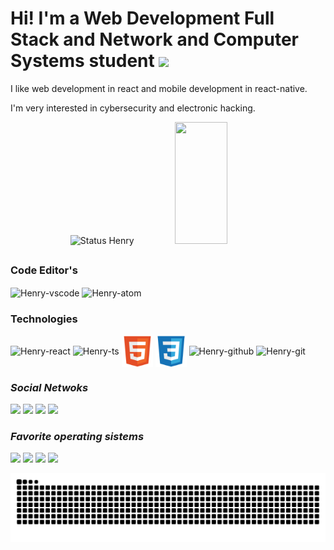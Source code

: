 <h1 align="left">Hi! I'm a Web Development Full Stack and Network and Computer Systems student  <img src="https://raw.githubusercontent.com/kaueMarques/kaueMarques/master/hi.gif" height="30px"></h1>
<p>I like web development in react and mobile development in react-native.</p>
<p>I'm very interested in cybersecurity and electronic hacking.</p>

 <!-- ![Status](./profile-3d-contrib/profile-night-rainbow.svg)-->

<div align="center">  
  <img width="49%" height="195px" src="https://github-readme-stats.vercel.app/api?username=henriqueolivgp&show_icons=true&count_private=true&hide_border=true&theme=tokyonight&bg_color=0d1117&hide_rank=true" alt="Status Henry" /> 
  <img width="41%" height="195px" src="https://github-readme-stats.vercel.app/api/top-langs/?username=henriqueolivgp&layout=compact&hide_border=true&theme=tokyonight&bg_color=0d1117" />
</div>

##

<h3>Code Editor's</h3>

<div style="display: inline_block">
  <img align="center" alt="Henry-vscode" height="50" src="https://cdn.jsdelivr.net/gh/devicons/devicon/icons/vscode/vscode-original.svg" />
  <img align="center" alt="Henry-atom" height="50" src="https://cdn.jsdelivr.net/gh/devicons/devicon/icons/atom/atom-original.svg" />
</div>

<h3>Technologies</h3>
 
<div style="display: inline_block">
  <!--<img align="center" alt="Henry-Js" height="30" width="40" src="https://raw.githubusercontent.com/devicons/devicon/master/icons/javascript/javascript-plain.svg">-->
  <img align="center" alt="Henry-react" height="50" src="https://cdn.jsdelivr.net/gh/devicons/devicon/icons/react/react-original.svg" />
  <img align="center" alt="Henry-ts" height="50" src="https://cdn.jsdelivr.net/gh/devicons/devicon/icons/typescript/typescript-original.svg" />
  <img align="center" alt="Henry-HTML" height="50" src="https://raw.githubusercontent.com/devicons/devicon/master/icons/html5/html5-original.svg">
  <img align="center" alt="Henry-CSS" height="50" src="https://raw.githubusercontent.com/devicons/devicon/master/icons/css3/css3-original.svg">
    <img align="center" alt="Henry-github" height="50" src="https://cdn.jsdelivr.net/gh/devicons/devicon/icons/github/github-original.svg" />
    <img align="center" alt="Henry-git" height="50" src="https://cdn.jsdelivr.net/gh/devicons/devicon/icons/git/git-original.svg" />
  <!--<img align="center" alt="Henry-Python" height="30" width="40" src="https://raw.githubusercontent.com/devicons/devicon/master/icons/python/python-original.svg">-->
</div>
 
<div> 
  <a><h3><i>Social Netwoks</i></h3></a>
  <p><a href="https://www.instagram.com/henryolivgp/" target="_blank"><img src="https://img.shields.io/badge/-Instagram-%23E4405F?style=for-the-badge&logo=instagram&logoColor=white" target="_blank"></a>
 	<a href="https://www.twitch.tv/henriqueoliv_gp" target="_blank"><img src="https://img.shields.io/badge/Twitch-9146FF?style=for-the-badge&logo=twitch&logoColor=white" target="_blank"></a>
  <a href="https://www.linkedin.com/in/henrique-oliveira-17b59b19b/" target="_blank"><img src="https://img.shields.io/badge/-LinkedIn-%230077B5?style=for-the-badge&logo=linkedin&logoColor=white" target="_blank"></a>
  <a href="https://github.com/henriqueolivgp" target="_blank"><img src="https://img.shields.io/badge/GitHub-100000?style=for-the-badge&logo=github&logoColor=white" target="_blank"></a></p>
  
  <a><h3><i>Favorite operating sistems</i></h3></a>
  <a href="https://linuxmint.com/" target="_blank"><img src="https://img.shields.io/badge/Linux_Mint-87CF3E?style=for-the-badge&logo=linux-mint&logoColor=white" target="_blank"></a>
  <a href="https://ubuntu.com/" target="_blank"><img src="https://img.shields.io/badge/Ubuntu-E95420?style=for-the-badge&logo=ubuntu&logoColor=white" target="_blank"></a>
  <a href="https://www.kali.org/" target="_blank"><img src="https://img.shields.io/badge/Kali_Linux-557C94?style=for-the-badge&logo=kali-linux&logoColor=white" target="_blank"></a>
  <a href="[https://www.kali.org/](https://zorin.com/os/)" target="_blank"><img src="https://img.shields.io/badge/Zorin%20OS-0CC1F3?style=for-the-badge&logo=zorin&logoColor=white" target="_blank"></a>
</div>

<!--
<h3>Profile Views</h3>

![](https://komarev.com/ghpvc/?username=henriqueolivgp&style=plastic)
-->

<picture>
  <source media="(prefers-color-scheme: dark)" srcset="https://github.com/henriqueolivgp/henriqueolivgp/blob/output/github-contribution-grid-snake-dark.svg">
  <source media="(prefers-color-scheme: light)" srcset="https://github.com/henriqueolivgp/henriqueolivgp/blob/output/github-contribution-grid-snake.svg">
  <img alt="git hub Snack" src="https://github.com/henriqueolivgp/henriqueolivgp/blob/output/github-contribution-grid-snake.svg">
</picture>

